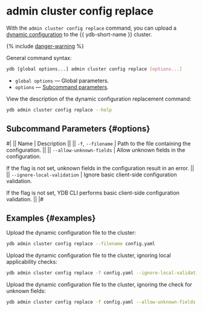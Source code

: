 # admin cluster config replace

With the `admin cluster config replace` command, you can upload a [dynamic configuration](../../../../../maintenance/manual/dynamic-config.md) to the {{ ydb-short-name }} cluster.

{% include [danger-warning](../_includes/danger-warning.md) %}

General command syntax:

```bash
ydb [global options...] admin cluster config replace [options...]
```

* `global options` — Global parameters.
* `options` — [Subcommand parameters](#options).

View the description of the dynamic configuration replacement command:

```bash
ydb admin cluster config replace --help
```

## Subcommand Parameters {#options}

#|
|| Name | Description ||
|| `-f`, `--filename` | Path to the file containing the configuration. ||
|| `--allow-unknown-fields`
| Allow unknown fields in the configuration.

If the flag is not set, unknown fields in the configuration result in an error.
    ||
|| `--ignore-local-validation`
| Ignore basic client-side configuration validation.

If the flag is not set, YDB CLI performs basic client-side configuration validation.
    ||
|#

## Examples {#examples}

Upload the dynamic configuration file to the cluster:

```bash
ydb admin cluster config replace --filename config.yaml
```

Upload the dynamic configuration file to the cluster, ignoring local applicability checks:

```bash
ydb admin cluster config replace -f config.yaml --ignore-local-validation
```

Upload the dynamic configuration file to the cluster, ignoring the check for unknown fields:

```bash
ydb admin cluster config replace -f config.yaml --allow-unknown-fields
```
